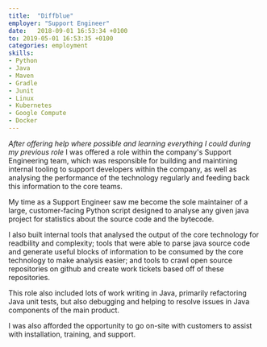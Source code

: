 ```yaml
---
title:  "Diffblue"
employer: "Support Engineer"
date:   2018-09-01 16:53:34 +0100
to: 2019-05-01 16:53:35 +0100
categories: employment
skills:
- Python
- Java
- Maven
- Gradle
- Junit
- Linux
- Kubernetes
- Google Compute
- Docker
---
```


*After offering help where possible and learning everything I could during my previous role* I was offered a role within the company's Support Engineering team, which was responsible for building and maintining internal tooling to support developers within the company, as well as analysing the performance of the technology regularly and feeding back this information to the core teams.

My time as a Support Engineer saw me become the sole maintainer of a large, customer-facing Python script designed to analyse any given java project for statistics about the source code and the bytecode.

I also built internal tools that analysed the output of the core technology for readbility and complexity; tools that were able to parse java source code and generate useful blocks of information to be consumed by the core technology to make analysis easier; and tools to crawl open source repositories on github and create work tickets based off of these repositories.

This role also included lots of work writing in Java, primarily refactoring Java unit tests, but also debugging and helping to resolve issues in Java components of the main product.

I was also afforded the opportunity to go on-site with customers to assist with installation, training, and support.
